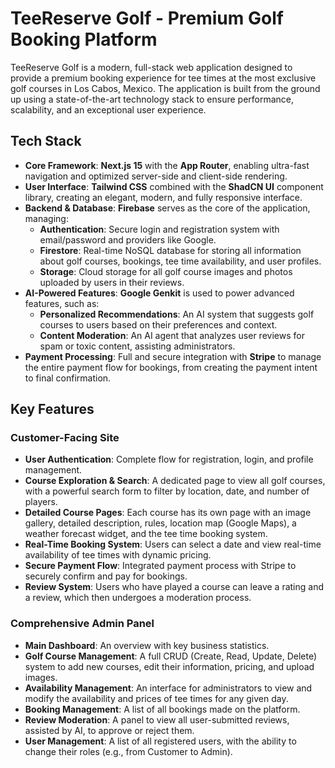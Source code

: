 # TeeReserve Golf - Premium Golf Booking Platform

TeeReserve Golf is a modern, full-stack web application designed to provide a premium booking experience for tee times at the most exclusive golf courses in Los Cabos, Mexico. The application is built from the ground up using a state-of-the-art technology stack to ensure performance, scalability, and an exceptional user experience.

## Tech Stack

- **Core Framework**: **Next.js 15** with the **App Router**, enabling ultra-fast navigation and optimized server-side and client-side rendering.
- **User Interface**: **Tailwind CSS** combined with the **ShadCN UI** component library, creating an elegant, modern, and fully responsive interface.
- **Backend & Database**: **Firebase** serves as the core of the application, managing:
    - **Authentication**: Secure login and registration system with email/password and providers like Google.
    - **Firestore**: Real-time NoSQL database for storing all information about golf courses, bookings, tee time availability, and user profiles.
    - **Storage**: Cloud storage for all golf course images and photos uploaded by users in their reviews.
- **AI-Powered Features**: **Google Genkit** is used to power advanced features, such as:
    - **Personalized Recommendations**: An AI system that suggests golf courses to users based on their preferences and context.
    - **Content Moderation**: An AI agent that analyzes user reviews for spam or toxic content, assisting administrators.
- **Payment Processing**: Full and secure integration with **Stripe** to manage the entire payment flow for bookings, from creating the payment intent to final confirmation.

## Key Features

### Customer-Facing Site

- **User Authentication**: Complete flow for registration, login, and profile management.
- **Course Exploration & Search**: A dedicated page to view all golf courses, with a powerful search form to filter by location, date, and number of players.
- **Detailed Course Pages**: Each course has its own page with an image gallery, detailed description, rules, location map (Google Maps), a weather forecast widget, and the tee time booking system.
- **Real-Time Booking System**: Users can select a date and view real-time availability of tee times with dynamic pricing.
- **Secure Payment Flow**: Integrated payment process with Stripe to securely confirm and pay for bookings.
- **Review System**: Users who have played a course can leave a rating and a review, which then undergoes a moderation process.

### Comprehensive Admin Panel

- **Main Dashboard**: An overview with key business statistics.
- **Golf Course Management**: A full CRUD (Create, Read, Update, Delete) system to add new courses, edit their information, pricing, and upload images.
- **Availability Management**: An interface for administrators to view and modify the availability and prices of tee times for any given day.
- **Booking Management**: A list of all bookings made on the platform.
- **Review Moderation**: A panel to view all user-submitted reviews, assisted by AI, to approve or reject them.
- **User Management**: A list of all registered users, with the ability to change their roles (e.g., from Customer to Admin).
